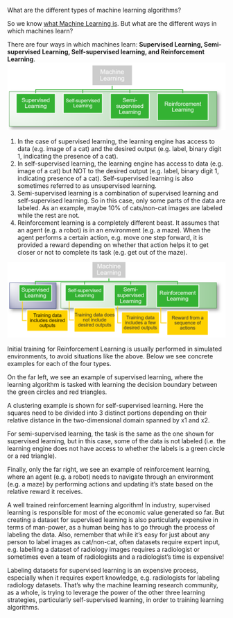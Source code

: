 What are the different types of machine learning algorithms?

So we know [what Machine Learning is](ml.md). But what are the different ways in which machines learn?

There are four ways in which machines learn: **Supervised Learning, Semi-supervised Learning, Self-supervised learning, and Reinforcement Learning**. 
![picture](uploads/2a.png)

1. In the case of supervised learning, the learning engine has access to data (e.g. image of a cat) and the desired output (e.g. label, binary digit 1, indicating the presence of a cat).
2. In self-supervised learning, the learning engine has access to data (e.g. image of a cat) but NOT to the desired output (e.g. label, binary digit 1, indicating presence of a cat). Self-supervised learning is also sometimes referred to as unsupervised learning.
3. Semi-supervised learning is a combination of supervised learning and self-supervised learning. So in this case, only some parts of the data are labeled. As an example, maybe 10% of cats/non-cat images are labeled while the rest are not.
4. Reinforcement learning is a completely different beast. It assumes that an agent (e.g. a robot) is in an environment (e.g. a maze). When the agent performs a certain action, e.g. move one step forward, it is provided a reward depending on whether that action helps it to get closer or not to complete its task (e.g. get out of the maze).

![picture](uploads/2b.png)



Initial training for Reinforcement Learning is usually performed in simulated environments, to avoid situations like the above.
Below we see concrete examples for each of the four types.


On the far left, we see an example of supervised learning, where the learning algorithm is tasked with learning the decision boundary between the green circles and red triangles.

A clustering example is shown for self-supervised learning. Here the squares need to be divided into 3 distinct portions depending on their relative distance in the two-dimensional domain spanned by x1 and x2.

For semi-supervised learning, the task is the same as the one shown for supervised learning, but in this case, some of the data is not labeled (i.e. the learning engine does not have access to whether the labels is a green circle or a red triangle).

Finally, only the far right, we see an example of reinforcement learning, where an agent (e.g. a robot) needs to navigate through an environment (e.g. a maze) by performing actions and updating it’s state based on the relative reward it receives.


A well trained reinforcement learning algorithm!
In industry, supervised learning is responsible for most of the economic value generated so far. But creating a dataset for supervised learning is also particularly expensive in terms of man-power, as a human being has to go through the process of labeling the data. Also, remember that while it’s easy for just about any person to label images as cat/non-cat, often datasets require expert input, e.g. labelling a dataset of radiology images requires a radiologist or sometimes even a team of radiologists and a radiologist’s time is expensive!


Labeling datasets for supervised learning is an expensive process, especially when it requires expert knowledge, e.g. radiologists for labeling radiology datasets.
That’s why the machine learning research community, as a whole, is trying to leverage the power of the other three learning strategies, particularly self-supervised learning, in order to training learning algorithms.

